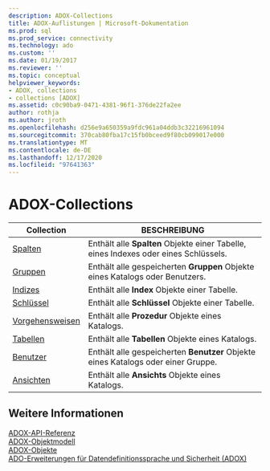```yaml
---
description: ADOX-Collections
title: ADOX-Auflistungen | Microsoft-Dokumentation
ms.prod: sql
ms.prod_service: connectivity
ms.technology: ado
ms.custom: ''
ms.date: 01/19/2017
ms.reviewer: ''
ms.topic: conceptual
helpviewer_keywords:
- ADOX, collections
- collections [ADOX]
ms.assetid: c0c90ba9-0471-4381-96f1-376de22fa2ee
author: rothja
ms.author: jroth
ms.openlocfilehash: d256e9a650359a9fdc961a04ddb3c32216961094
ms.sourcegitcommit: 370cab80fba17c15fb0bceed9f80cb099017e000
ms.translationtype: MT
ms.contentlocale: de-DE
ms.lasthandoff: 12/17/2020
ms.locfileid: "97641363"
---
```

# <a name="adox-collections"></a>ADOX-Collections

|Collection|BESCHREIBUNG|  
|-|-|  
|[Spalten](./columns-collection-adox.md)|Enthält alle **Spalten** Objekte einer Tabelle, eines Indexes oder eines Schlüssels.|  
|[Gruppen](./groups-collection-adox.md)|Enthält alle gespeicherten **Gruppen** Objekte eines Katalogs oder Benutzers.|  
|[Indizes](./indexes-collection-adox.md)|Enthält alle **Index** Objekte einer Tabelle.|  
|[Schlüssel](./keys-collection-adox.md)|Enthält alle **Schlüssel** Objekte einer Tabelle.|  
|[Vorgehensweisen](./procedures-collection-adox.md)|Enthält alle **Prozedur** Objekte eines Katalogs.|  
|[Tabellen](./tables-collection-adox.md)|Enthält alle **Tabellen** Objekte eines Katalogs.|  
|[Benutzer](./users-collection-adox.md)|Enthält alle gespeicherten **Benutzer** Objekte eines Katalogs oder einer Gruppe.|  
|[Ansichten](./views-collection-adox.md)|Enthält alle **Ansichts** Objekte eines Katalogs.|  
  
## <a name="see-also"></a>Weitere Informationen  
 [ADOX-API-Referenz](./adox-object-model.md)   
 [ADOX-Objektmodell](./adox-object-model.md)   
 [ADOX-Objekte](./adox-objects.md)   
 [ADO-Erweiterungen für Datendefinitionssprache und Sicherheit (ADOX)](../../guide/extensions/ado-extensions-for-data-definition-language-and-security-adox.md)